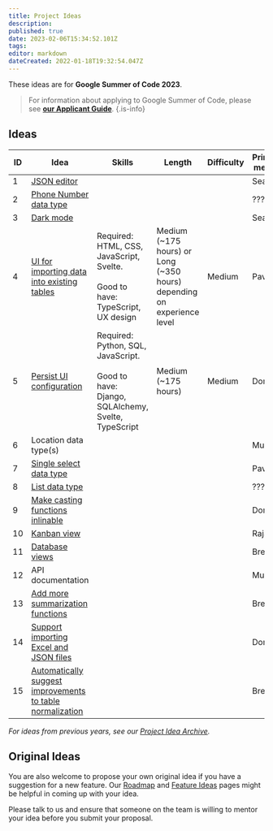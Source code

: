 ```yaml
---
title: Project Ideas
description: 
published: true
date: 2023-02-06T15:34:52.101Z
tags: 
editor: markdown
dateCreated: 2022-01-18T19:32:54.047Z
---
```


These ideas are for **Google Summer of Code 2023**.

> For information about applying to Google Summer of Code, please see [**our Applicant Guide**](/en/community/mentoring/applicant-guide).
{.is-info}

## Ideas

| ID | Idea | Skills | Length | Difficulty | Primary mentor | Secondary mentor |
|---|---|---|---|---|---|---|
| 1 | [JSON editor](./project-ideas/json-editor.md) |  |  |  | Sean | Pavish |
| 2 | [Phone Number data type](/en/community/mentoring/project-ideas/phone-number-data-type) |  |  |  | ??? | Rajat |
| 3 | [Dark mode](./project-ideas/dark-mode.md) |  |  |  | Sean | Pavish |
| 4 | [UI for importing data into existing tables](./project-ideas/ui-import-data-existing-table) | Required: HTML, CSS, JavaScript, Svelte. <br/><br/> Good to have: TypeScript, UX design | Medium (~175 hours) or Long (~350 hours) depending on experience level | Medium | Pavish | Anish |
| 5 | [Persist UI configuration](./project-ideas/persist-ui-configuration) | Required: Python, SQL, JavaScript. <br/><br/> Good to have: Django, SQLAlchemy, Svelte, TypeScript | Medium (~175 hours) | Medium | Dom | Pavish |
| 6 | Location data type(s) |  |  |  | Mukesh | Pavish |
| 7 | [Single select data type](/en/community/mentoring/project-ideas/single-select-data-type) |  |  |  | Pavish | ??? |
| 8 | [List data type](/en/community/mentoring/project-ideas/list-data-type) |  |  |  | ??? | Pavish |
| 9 | [Make casting functions inlinable](https://wiki.mathesar.org/e/en/community/mentoring/project-ideas/make-casting-functions-inlinable) |  |  |  | Dom | Brent |
| 10 | [Kanban view](/en/community/mentoring/project-ideas/kanban-view) |  |  |  | Rajat | Brent |
| 11 | [Database views](/en/community/mentoring/project-ideas/db-views) |  |  |  | Brent | Rajat |
| 12 | API documentation |  |  |  | Mukesh | Kriti |
| 13 | [Add more summarization functions](/en/community/mentoring/project-ideas/more-summarizations) |  |  |  | Brent | ??? |
| 14 | [Support importing Excel and JSON files](/en/community/mentoring/project-ideas/import-excel-json-files) |  |  |  | Dom | Anish |
| 15 | [Automatically suggest improvements to table normalization](/en/community/mentoring/project-ideas/auto-suggest-normalization) |  |  |  | Brent | Dom |

*For ideas from previous years, see our [Project Idea Archive](/en/community/mentoring/project-ideas/archive).*

## Original Ideas

You are also welcome to propose your own original idea if you have a suggestion for a new feature. Our [Roadmap](/en/product/roadmap) and [Feature Ideas](/en/product/feature-ideas) pages might be helpful in coming up with your idea.

Please talk to us and ensure that someone on the team is willing to mentor your idea before you submit your proposal.
